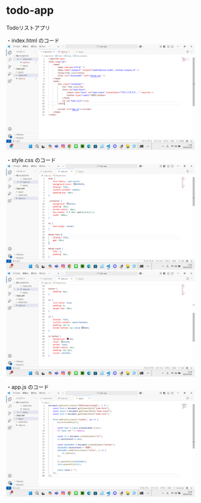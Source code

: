 # todo-app
Todoリストアプリ


・index.html のコード
![index](images/index.png)

・style.css のコード
![style1](images/style1.png)
![style1](images/style2.png)

・app.js のコード
![app](images/app.png)
